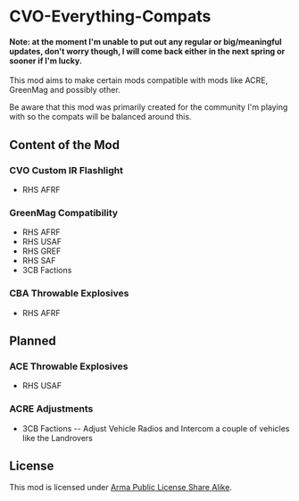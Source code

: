 # CVO-Everything-Compats

#### Note: at the moment I'm unable to put out any regular or big/meaningful updates, don't worry though, I will come back either in the next spring or sooner if I'm lucky.

This mod aims to make certain mods compatible with mods like ACRE, GreenMag and possibly other.

Be aware that this mod was primarily created for the community I'm playing with so the compats will be balanced around this.

## Content of the Mod

### CVO Custom IR Flashlight
  - RHS AFRF

### GreenMag Compatibility 
  - RHS AFRF 
  - RHS USAF
  - RHS GREF
  - RHS SAF
  - 3CB Factions

### CBA Throwable Explosives
  - RHS AFRF

## Planned
### ACE Throwable Explosives
  - RHS USAF

### ACRE Adjustments
  - 3CB Factions
  -- Adjust Vehicle Radios and Intercom a couple of vehicles like the Landrovers 


## License
This mod is licensed under [Arma Public License Share Alike](https://www.bohemia.net/community/licenses/arma-public-license-share-alike).
